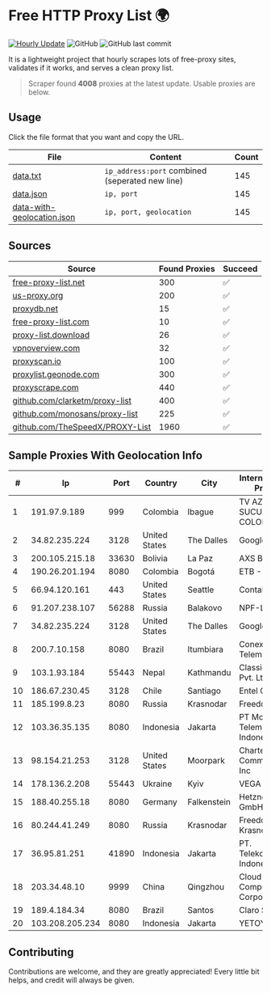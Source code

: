 
# Free HTTP Proxy List 🌍

[![Hourly Update](https://github.com/mertguvencli/http-proxy-list/actions/workflows/main.yml/badge.svg?branch=main)](https://github.com/mertguvencli/http-proxy-list/actions/workflows/main.yml)
![GitHub](https://img.shields.io/github/license/mertguvencli/http-proxy-list)
![GitHub last commit](https://img.shields.io/github/last-commit/mertguvencli/http-proxy-list)

It is a lightweight project that hourly scrapes lots of free-proxy sites, validates if it works, and serves a clean proxy list.


> Scraper found **4008** proxies at the latest update. Usable proxies are below.

## Usage

Click the file format that you want and copy the URL.


|File|Content|Count|
|----|-------|-----|
|[data.txt](https://raw.githubusercontent.com/mertguvencli/http-proxy-list/main/proxy-list/data.txt)|`ip_address:port` combined (seperated new line)|145|
|[data.json](https://raw.githubusercontent.com/mertguvencli/http-proxy-list/main/proxy-list/data.json)|`ip, port`|145|
|[data-with-geolocation.json](https://raw.githubusercontent.com/mertguvencli/http-proxy-list/main/proxy-list/data-with-geolocation.json)|`ip, port, geolocation`|145|

## Sources

|Source|Found Proxies|Succeed|
|------|-------------|-------|
|[free-proxy-list.net](https://free-proxy-list.net)|300|✅|
|[us-proxy.org](https://www.us-proxy.org)|200|✅|
|[proxydb.net](http://proxydb.net)|15|✅|
|[free-proxy-list.com](https://free-proxy-list.com/?page=&port=&type%5B%5D=http&type%5B%5D=https&up_time=0&search=Search)|10|✅|
|[proxy-list.download](https://www.proxy-list.download/HTTP)|26|✅|
|[vpnoverview.com](https://vpnoverview.com/privacy/anonymous-browsing/free-proxy-servers)|32|✅|
|[proxyscan.io](https://www.proxyscan.io)|100|✅|
|[proxylist.geonode.com](https://proxylist.geonode.com/api/proxy-list?limit=300&page=1&sort_by=lastChecked&sort_type=desc&protocols=http,https)|300|✅|
|[proxyscrape.com](https://api.proxyscrape.com/v2/?request=displayproxies&protocol=http&timeout=10000&country=all&ssl=all&anonymity=all)|440|✅|
|[github.com/clarketm/proxy-list](https://raw.githubusercontent.com/clarketm/proxy-list/master/proxy-list-raw.txt)|400|✅|
|[github.com/monosans/proxy-list](https://raw.githubusercontent.com/monosans/proxy-list/main/proxies/http.txt)|225|✅|
|[github.com/TheSpeedX/PROXY-List](https://raw.githubusercontent.com/TheSpeedX/PROXY-List/master/http.txt)|1960|✅|


## Sample Proxies With Geolocation Info

|#|Ip|Port|Country|City|Internet Service Provider|
|-|--|----|-------|----|-------------------------|
|1|191.97.9.189|999|Colombia|Ibague|TV AZTECA SUCURSAL COLOMBIA|
|2|34.82.235.224|3128|United States|The Dalles|Google LLC|
|3|200.105.215.18|33630|Bolivia|La Paz|AXS Bolivia S. A.|
|4|190.26.201.194|8080|Colombia|Bogotá|ETB - Colombia|
|5|66.94.120.161|443|United States|Seattle|Contabo Inc.|
|6|91.207.238.107|56288|Russia|Balakovo|NPF-LAI|
|7|34.82.235.224|3128|United States|The Dalles|Google LLC|
|8|200.7.10.158|8080|Brazil|Itumbiara|Conexao Telematica LTDA|
|9|103.1.93.184|55443|Nepal|Kathmandu|Classic Tech Pvt. Ltd|
|10|186.67.230.45|3128|Chile|Santiago|Entel Chile S.A.|
|11|185.199.8.23|8080|Russia|Krasnodar|Freedom LLC|
|12|103.36.35.135|8080|Indonesia|Jakarta|PT Mora Telematika Indonesia|
|13|98.154.21.253|3128|United States|Moorpark|Charter Communications Inc|
|14|178.136.2.208|55443|Ukraine|Kyiv|VEGA Kiev|
|15|188.40.255.18|8080|Germany|Falkenstein|Hetzner Online GmbH|
|16|80.244.41.249|8080|Russia|Krasnodar|Freedom Krasnodar|
|17|36.95.81.251|41890|Indonesia|Jakarta|PT. Telekomunikasi Indonesia|
|18|203.34.48.10|9999|China|Qingzhou|Cloud Computing Corporation|
|19|189.4.184.34|8080|Brazil|Santos|Claro S.A.|
|20|103.208.205.234|8080|Indonesia|Jakarta|YETOYA|



## Contributing

Contributions are welcome, and they are greatly appreciated! Every
little bit helps, and credit will always be given.


